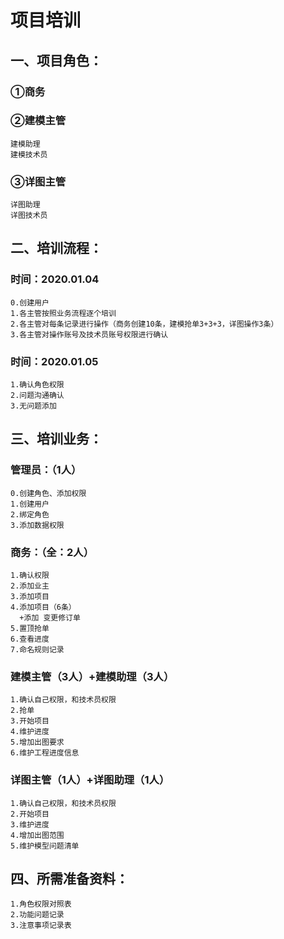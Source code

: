 # 项目培训

## 一、项目角色：
### ①商务			
### ②建模主管		
	建模助理	
	建模技术员  
### ③详图主管		
	详图助理	
	详图技术员  
		
## 二、培训流程：
### 时间：2020.01.04
	0.创建用户
	1.各主管按照业务流程逐个培训
	2.各主管对每条记录进行操作（商务创建10条，建模抢单3+3+3，详图操作3条）
	3.各主管对操作账号及技术员账号权限进行确认
	
### 时间：2020.01.05
	1.确认角色权限
	2.问题沟通确认
	3.无问题添加
		
## 三、培训业务：
### 管理员：（1人）
	0.创建角色、添加权限
	1.创建用户
	2.绑定角色
	3.添加数据权限
	
### 商务：（全：2人）
	1.确认权限
	2.添加业主
	3.添加项目
	4.添加项目（6条）
	  +添加 变更修订单
	5.置顶抢单
	6.查看进度
	7.命名规则记录

### 建模主管（3人）+建模助理（3人）
	1.确认自己权限，和技术员权限
	2.抢单
	3.开始项目
	4.维护进度
	5.增加出图要求
	6.维护工程进度信息
		
### 详图主管（1人）+详图助理（1人）
	1.确认自己权限，和技术员权限
	2.开始项目
	3.维护进度
	4.增加出图范围
	5.维护模型问题清单
		
## 四、所需准备资料：
	1.角色权限对照表
	2.功能问题记录
	3.注意事项记录表
